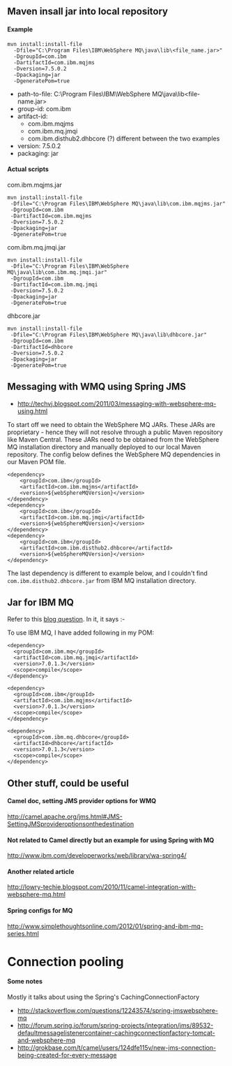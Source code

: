 ## Maven insall jar into local repository

#### Example

    mvn install:install-file
      -Dfile="C:\Program Files\IBM\WebSphere MQ\java\lib\<file_name.jar>"
      -DgroupId=com.ibm
      -DartifactId=com.ibm.mqjms
      -Dversion=7.5.0.2
      -Dpackaging=jar
      -DgeneratePom=true

- path-to-file: C:\Program Files\IBM\WebSphere MQ\java\lib\<file-name.jar>
- group-id: com.ibm
- artifact-id: 
    - com.ibm.mqjms
    - com.ibm.mq.jmqi
    - com.ibm.disthub2.dhbcore (?) different between the two examples
- version: 7.5.0.2
- packaging: jar


#### Actual scripts

com.ibm.mqjms.jar

    mvn install:install-file
     -Dfile="C:\Program Files\IBM\WebSphere MQ\java\lib\com.ibm.mqjms.jar"
     -DgroupId=com.ibm
     -DartifactId=com.ibm.mqjms
     -Dversion=7.5.0.2
     -Dpackaging=jar
     -DgeneratePom=true

com.ibm.mq.jmqi.jar

    mvn install:install-file
     -Dfile="C:\Program Files\IBM\WebSphere MQ\java\lib\com.ibm.mq.jmqi.jar"
     -DgroupId=com.ibm
     -DartifactId=com.ibm.mq.jmqi
     -Dversion=7.5.0.2
     -Dpackaging=jar
     -DgeneratePom=true

dhbcore.jar

    mvn install:install-file
     -Dfile="C:\Program Files\IBM\WebSphere MQ\java\lib\dhbcore.jar"
     -DgroupId=com.ibm
     -DartifactId=dhbcore
     -Dversion=7.5.0.2
     -Dpackaging=jar
     -DgeneratePom=true

## Messaging with WMQ using Spring JMS

- http://techvj.blogspot.com/2011/03/messaging-with-websphere-mq-using.html

To start off we need to obtain the WebSphere MQ JARs. These JARs are proprietary - hence they will not resolve through a public Maven repository like Maven Central. These JARs need to be obtained from the WebSphere MQ installation directory and manually deployed to our local Maven repository. The config below defines the WebSphere MQ dependencies in our Maven POM file.

    <dependency>
        <groupId>com.ibm</groupId>
        <artifactId>com.ibm.mqjms</artifactId>
        <version>${webSphereMQVersion}</version>
    </dependency>
    <dependency>
        <groupId>com.ibm</groupId>
        <artifactId>com.ibm.mq.jmqi</artifactId>
        <version>${webSphereMQVersion}</version>
    </dependency>
    <dependency>
        <groupId>com.ibm</groupId>
        <artifactId>com.ibm.disthub2.dhbcore</artifactId>
        <version>${webSphereMQVersion}</version>
    </dependency>

The last dependency is different to example below, and I couldn't find `com.ibm.disthub2.dhbcore.jar` from IBM MQ installation directory.

## Jar for IBM MQ

Refer to this [blog question](http://camel.465427.n5.nabble.com/JAR-for-IBM-MQ-td5596719.html). In it, it says :-

To use IBM MQ, I have added following in my POM:

    <dependency>  
      <groupId>com.ibm.mq</groupId>  
      <artifactId>com.ibm.mq.jmqi</artifactId>
      <version>7.0.1.3</version>
      <scope>compile</scope>  
    </dependency>  
        
    <dependency>  
      <groupId>com.ibm</groupId>  
      <artifactId>com.ibm.mqjms</artifactId>
      <version>7.0.1.3</version>  
      <scope>compile</scope>  
    </dependency>  
    
    <dependency>  
      <groupId>com.ibm.mq.dhbcore</groupId>  
      <artifactId>dhbcore</artifactId>
      <version>7.0.1.3</version>  
      <scope>compile</scope>  
    </dependency>  

## Other stuff, could be useful

#### Camel doc, setting JMS provider options for WMQ

http://camel.apache.org/jms.html#JMS-SettingJMSprovideroptionsonthedestination

#### Not related to Camel directly but an example for using Spring with MQ

http://www.ibm.com/developerworks/web/library/wa-spring4/

#### Another related article

http://lowry-techie.blogspot.com/2010/11/camel-integration-with-websphere-mq.html

#### Spring configs for MQ

http://www.simplethoughtsonline.com/2012/01/spring-and-ibm-mq-series.html

# Connection pooling

#### Some notes

Mostly it talks about using the Spring's CachingConnectionFactory

- http://stackoverflow.com/questions/12243574/spring-jmswebsphere-mq
- http://forum.spring.io/forum/spring-projects/integration/jms/89532-defaultmessagelistenercontainer-cachingconnectionfactory-tomcat-and-websphere-mq
- http://grokbase.com/t/camel/users/124dfe115v/new-jms-connection-being-created-for-every-message